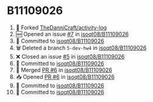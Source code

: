 # B11109026
<!--START_SECTION:activity-->
1. 🍴 Forked [TheDanniCraft/activity-log](https://github.com/TheDanniCraft/activity-log)
2. 🆕 Opened an issue [#7](https://github.com/isoqt08/B11109026/issues/7) in [isoqt08/B11109026](https://github.com/isoqt08/B11109026)
3. 📝 Committed to [isoqt08/B11109026](https://github.com/isoqt08/B11109026/commit/bbd5aa7b4c7f1a491fc1f798d8948a9c67d7479f)
4. 🗑️ Deleted a branch `5-dev-hw4` in [isoqt08/B11109026](https://github.com/isoqt08/B11109026)
5. ❌ Closed an issue [#5](https://github.com/isoqt08/B11109026/issues/5) in [isoqt08/B11109026](https://github.com/isoqt08/B11109026)
6. 📝 Committed to [isoqt08/B11109026](https://github.com/isoqt08/B11109026/commit/20f9e10d5cf8f52b00f109d7ee07e3b4dc3cfe55)
7. 🔀 Merged [PR #6](https://github.com/isoqt08/B11109026/pull/6) in [isoqt08/B11109026](https://github.com/isoqt08/B11109026)
8. 📥 Opened [PR #6](https://github.com/isoqt08/B11109026/pull/6) in [isoqt08/B11109026](https://github.com/isoqt08/B11109026)
9. 📝 Committed to [isoqt08/B11109026](https://github.com/isoqt08/B11109026/commit/c6e38eef01208b0ad854182f676708f9da987a58)
10. 📝 Committed to [isoqt08/B11109026](https://github.com/isoqt08/B11109026/commit/20f9e10d5cf8f52b00f109d7ee07e3b4dc3cfe55)
<!--END_SECTION:activity-->
